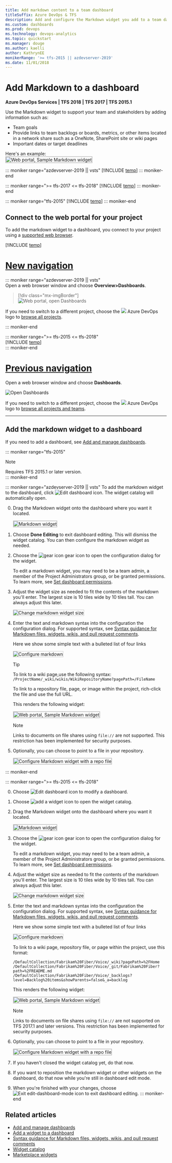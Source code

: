 ```yaml
---
title: Add markdown content to a team dashboard 
titleSuffix: Azure DevOps & TFS
description: Add and configure the Markdown widget you add to a team dashboard  
ms.custom: dashboards
ms.prod: devops
ms.technology: devops-analytics
ms.topic: quickstart
ms.manager: douge
ms.author: kaelli
author: KathrynEE
monikerRange: '>= tfs-2015 || azdevserver-2019'
ms.date: 11/01/2018
---
```


# Add Markdown to a dashboard
**Azure DevOps Services | TFS 2018 | TFS 2017 | TFS 2015.1**

<a id="markdown-widget">  </a> 
Use the Markdown widget to support your team and stakeholders by adding information such as:  
- Team goals  
- Provide links to team backlogs or boards, metrics, or other items located in a network share such as a OneNote, SharePoint site or wiki pages   
- Important dates or target deadlines  

Here's an example:  
<img src="../../project/wiki/_img/markdown-guidance/markdown-widget-configured.png" alt="Web portal, Sample Markdown widget" style="border: 2px solid #C3C3C3;" /> 

::: moniker range="azdevserver-2019 || vsts"
[!INCLUDE [temp](../_shared/dashboard-prerequisites-vsts.md)]
::: moniker-end

::: moniker range=">= tfs-2017 <= tfs-2018"
[!INCLUDE [temp](../_shared/dashboard-prerequisites-tfs-2017-18.md)]
::: moniker-end

::: moniker range="tfs-2015"
[!INCLUDE [temp](../_shared/dashboard-prerequisites-tfs-2015.md)]
::: moniker-end


## Connect to the web portal for your project 
To add the markdown widget to a dashboard, you connect to your project using a [supported web browser](/tfs/server/compatibility#supported-browsers). 

[!INCLUDE [temp](../../_shared/new-navigation-dashboards.md)] 

# [New navigation](#tab/new-nav)
::: moniker range="azdevserver-2019 || vsts"  
Open a web browser window and choose **Overview>Dashboards**. 

> [!div class="mx-imgBorder"]  
> ![Web portal, open Dashboards](_img/dashboards/open-dashboards-vert.png)

If you need to switch to a different project, choose the ![ ](../../_img/icons/project-icon.png) Azure DevOps logo to [browse all projects](../../project/navigation/go-to-project-repo.md).  

::: moniker-end  

::: moniker range=">= tfs-2015  <= tfs-2018"   
[!INCLUDE [temp](../../_shared/new-navigation-not-supported.md)]  
::: moniker-end  


# [Previous navigation](#tab/previous-nav)  
Open a web browser window and choose **Dashboards**. 

![Open Dashboards](_img/dashboards-go-to.png) 

If you need to switch to a different project, choose the ![ ](../../_img/icons/project-icon.png) Azure DevOps logo to [browse all projects and teams](../../project/navigation/go-to-project-repo.md).    

---

## Add the markdown widget to a dashboard  
If you need to add a dashboard, see [Add and manage dashboards](dashboards.md).  

::: moniker range="tfs-2015"
> [!NOTE]   
> Requires TFS 2015.1 or later version.   
::: moniker-end

::: moniker range="azdevserver-2019 || vsts"
To add the markdown widget to the dashboard, click ![Edit dashboard icon](_img/icons/edit-icon.png). The widget catalog will automatically open.  

0. Drag the Markdown widget onto the dashboard where you want it located.  

	<img src="_img/widget-markdown-tile.png" alt="Markdown widget" style="border: 2px solid #C3C3C3;" />  

0. Choose **Done Editing** to exit dashboard editing. This will dismiss the widget catalog. You can then configure the markdown widget as needed.

0. Choose the ![gear icon](../../_img/icons/gear-icon.png) gear icon to open the configuration dialog for the widget. 

	To edit a markdown widget, you may need to be a team admin, a member of the Project Administrators group, or be granted permissions. To learn more, see [Set dashboard permissions](dashboard-permissions.md). 

0. Adjust the widget size as needed to fit the contents of the markdown you'll enter. The largest size is 10 tiles wide by 10 tiles tall. You can always adjust this later. 

	<img src="_img/add-markdown-size.png" alt="Change markdown widget size" style="border: 1px solid #C3C3C3;" />  

0. Enter the text and markdown syntax into the configuration the configuration dialog. For supported syntax, see [Syntax guidance for Markdown files, widgets, wikis, and pull request comments](../../project/wiki/markdown-guidance.md).

	Here we show some simple text with a bulleted list of four links

	<img src="_img/add-markdown-configure.png" alt="Configure markdown" style="border: 1px solid #C3C3C3;" /> 

	> [!TIP]  
	> To link to a wiki page,use the following syntax:<br/>
	> `/ProjectName/_wiki/wikis/WikiRepositoryName?pagePath=/FileName` 
	> 
	> To link to a repository file, page, or image within the project, rich-click the file and use the full URL.

	This renders the following widget: 

	<img src="../../project/wiki/_img/markdown-guidance/markdown-widget-configured.png" alt="Web portal, Sample Markdown widget" style="border: 2px solid #C3C3C3;" /> 

	> [!NOTE]  
	> Links to documents on file shares using `file://` are not supported. This restriction has been implemented for security purposes.
	
0. Optionally, you can choose to point to a file in your repository.  

	<img src="_img/add-markdown-configure-repo-file.png" alt="Configure Markdown widget with a repo file" style="border: 2px solid #C3C3C3;" /> 

::: moniker-end

::: moniker range=">= tfs-2015  <= tfs-2018"  

0. Choose ![Edit dashboard icon](_img/edit-dashboard-icon.png) to modify a dashboard.  

0. Choose ![add a widget icon](_img/add-widget-icon.png) to open the widget catalog.  

0. Drag the Markdown widget onto the dashboard where you want it located.  

	<img src="_img/widget-markdown-tile.png" alt="Markdown widget" style="border: 2px solid #C3C3C3;" />  

0. Choose the ![gear icon](../../_img/icons/gear-icon.png) gear icon to open the configuration dialog for the widget. 

	To edit a markdown widget, you may need to be a team admin, a member of the Project Administrators group, or be granted permissions. To learn more, see [Set dashboard permissions](dashboard-permissions.md). 

0. Adjust the widget size as needed to fit the contents of the markdown you'll enter. The largest size is 10 tiles wide by 10 tiles tall. You can always adjust this later. 

	<img src="_img/add-markdown-size.png" alt="Change markdown widget size" style="border: 1px solid #C3C3C3;" />  

0. Enter the text and markdown syntax into the configuration the configuration dialog. For supported syntax, see [Syntax guidance for Markdown files, widgets, wikis, and pull request comments](../../project/wiki/markdown-guidance.md).

	Here we show some simple text with a bulleted list of four links

	<img src="_img/add-markdown-configure.png" alt="Configure markdown" style="border: 1px solid #C3C3C3;" /> 

	To link to a wiki page, repository file, or page within the project, use this format: 

	`/DefaultCollection/Fabrikam%20Fiber/Voice/_wiki?pagePath=%2FHome`
	`/DefaultCollection/Fabrikam%20Fiber/Voice/_git/Fabrikam%20Fiber?path=%2FREADME.md`
	`/DefaultCollection/Fabrikam%20Fiber/Voice/_backlogs?level=Backlog%20items&showParents=false&_a=backlog`

	This renders the following widget: 

	<img src="../../project/wiki/_img/markdown-guidance/markdown-widget-configured.png" alt="Web portal, Sample Markdown widget" style="border: 2px solid #C3C3C3;" /> 

	> [!NOTE]  
	> Links to documents on file shares using `file://` are not supported on TFS 2017.1 and later versions. This restriction has been implemented for security purposes.
	
0. Optionally, you can choose to point to a file in your repository.

	<img src="_img/add-markdown-configure-repo-file.png" alt="Configure Markdown widget with a repo file" style="border: 2px solid #C3C3C3;" /> 

0. If you haven't closed the widget catalog yet, do that now.

0. If you want to reposition the markdown widget or other widgets on the dashboard, do that now while you're still in dashboard edit mode. 

0. When you're finished with your changes, choose ![Exit edit-dashboard-mode icon](_img/exit-edit-dashboard-mode-icon.png) to exit dashboard editing.
::: moniker-end
 


## Related articles
- [Add and manage dashboards](dashboards.md)
- [Add a widget to a dashboard](add-widget-to-dashboard.md)
- [Syntax guidance for Markdown files, widgets, wikis, and pull request comments](../../project/wiki/markdown-guidance.md)
- [Widget catalog](widget-catalog.md)
- [Marketplace widgets](https://marketplace.visualstudio.com/search?term=widget&target=VSTS&category=All%20categories&sortBy=Relevance)


